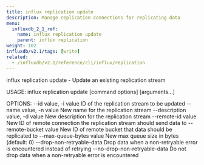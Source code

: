 ```yaml
---
title: influx replication update
description: Manage replication connections for replicating data
menu:
  influxdb_2_1_ref:
    name: influx replication update
    parent: influx replication
weight: 102
influxdb/v2.1/tags: [write]
related:
  - /influxdb/v2.1/reference/cli/influx/replication
---
```


   influx replication update - Update an existing replication stream

USAGE:
   influx replication update [command options] [arguments...]


OPTIONS:
   --id value, -i value           ID of the replication stream to be updated
   --name value, -n value         New name for the replication stream
   --description value, -d value  New description for the replication stream
   --remote-id value              New ID of remote connection the replication stream should send data to
   --remote-bucket value          New ID of remote bucket that data should be replicated to
   --max-queue-bytes value        New max queue size in bytes (default: 0)
   --drop-non-retryable-data      Drop data when a non-retryable error is encountered instead of retrying
   --no-drop-non-retryable-data   Do not drop data when a non-retryable error is encountered

<!-- 
COMMON OPTIONS:
   --host value                     HTTP address of InfluxDB [$INFLUX_HOST]
   --skip-verify                    Skip TLS certificate chain and host name verification [$INFLUX_SKIP_VERIFY]
   --configs-path value             Path to the influx CLI configurations [$INFLUX_CONFIGS_PATH]
   --active-config value, -c value  Config name to use for command [$INFLUX_ACTIVE_CONFIG]
   --http-debug
   --json                           Output data as JSON [$INFLUX_OUTPUT_JSON]
   --hide-headers                   Hide the table headers in output data [$INFLUX_HIDE_HEADERS]
   --token value, -t value          Token to authenticate request [$INFLUX_TOKEN]
 -->

